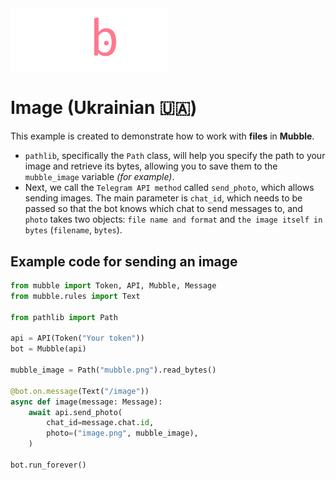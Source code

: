 <img src="../../images/mubble_logo.png" alt="Mubble logo" width="50%" height="50%">

# Image (Ukrainian 🇺🇦)
This example is created to demonstrate how to work with **files** in **Mubble**.

* `pathlib`, specifically the `Path` class, will help you specify the path to your image and retrieve its bytes, allowing you to save them to the `mubble_image` variable _(for example)_.
* Next, we call the `Telegram API method` called `send_photo`, which allows sending images. The main parameter is `chat_id`, which needs to be passed so that the bot knows which chat to send messages to, and `photo` takes two objects: `file name and format` and `the image itself in bytes` (`filename`, `bytes`).

## Example code for sending an image
```python
from mubble import Token, API, Mubble, Message
from mubble.rules import Text

from pathlib import Path

api = API(Token("Your token"))
bot = Mubble(api)

mubble_image = Path("mubble.png").read_bytes()

@bot.on.message(Text("/image"))
async def image(message: Message):
    await api.send_photo(
        chat_id=message.chat.id,
        photo=("image.png", mubble_image),
    )

bot.run_forever()
